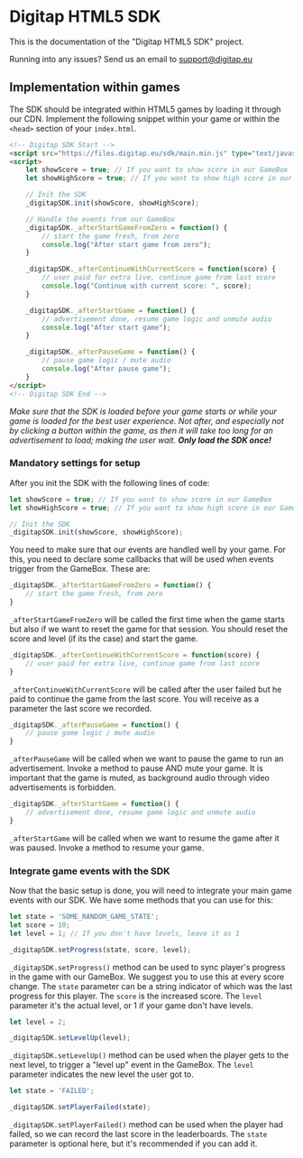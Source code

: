 # Digitap HTML5 SDK
This is the documentation of the "Digitap HTML5 SDK" project.

Running into any issues? Send us an email to <a href="support@digitap.eu" target="_blank">support@digitap.eu</a>

## Implementation within games
The SDK should be integrated within HTML5 games by loading it through our CDN. Implement the following snippet within your game or within the `<head>` section of your `index.html`.

```html
<!-- Digitap SDK Start -->
<script src="https://files.digitap.eu/sdk/main.min.js" type="text/javascript"></script>
<script>
    let showScore = true; // If you want to show score in our GameBox
    let showHighScore = true; // If you want to show high score in our GameBox

    // Init the SDK
    _digitapSDK.init(showScore, showHighScore);

    // Handle the events from our GameBox
    _digitapSDK._afterStartGameFromZero = function() {
        // start the game fresh, from zero
        console.log("After start game from zero");
    }

    _digitapSDK._afterContinueWithCurrentScore = function(score) {
        // user paid for extra live, continue game from last score
        console.log("Continue with current score: ", score);
    }

    _digitapSDK._afterStartGame = function() {
        // advertisement done, resume game logic and unmute audio
        console.log("After start game");
    }

    _digitapSDK._afterPauseGame = function() {
        // pause game logic / mute audio
        console.log("After pause game");
    }
</script>
<!-- Digitap SDK End -->
```

*Make sure that the SDK is loaded before your game starts or while your game is loaded for the best user experience. Not after, and especially not by clicking a button within the game, as then it will take too long for an advertisement to load; making the user wait. **Only load the SDK once!***


### Mandatory settings for setup
After you init the SDK with the following lines of code:

```javascript
let showScore = true; // If you want to show score in our GameBox
let showHighScore = true; // If you want to show high score in our GameBox

// Init the SDK
_digitapSDK.init(showScore, showHighScore);
```

You need to make sure that our events are handled well by your game. For this, you need to declare some callbacks that will be used when events trigger from the GameBox. These are:

```javascript
_digitapSDK._afterStartGameFromZero = function() {
    // start the game fresh, from zero
}
```

`_afterStartGameFromZero` will be called the first time when the game starts but also if we want to reset the game for that session. You should reset the score and level (if its the case) and start the game.

```javascript
_digitapSDK._afterContinueWithCurrentScore = function(score) {
    // user paid for extra live, continue game from last score
}
```

`_afterContinueWithCurrentScore` will be called after the user failed but he paid to continue the game from the last score. You will receive as a parameter the last score we recorded.

```javascript
_digitapSDK._afterPauseGame = function() {
    // pause game logic / mute audio
}
```

`_afterPauseGame` will be called when we want to pause the game to run an advertisement. Invoke a method to pause AND mute your game. It is important that the game is muted, as background audio through video advertisements is forbidden.

```javascript
_digitapSDK._afterStartGame = function() {
    // advertisement done, resume game logic and unmute audio
}
```

`_afterStartGame` will be called when we want to resume the game after it was paused. Invoke a method to resume your game.


### Integrate game events with the SDK
Now that the basic setup is done, you will need to integrate your main game events with our SDK. We have some methods that you can use for this: 


```javascript
let state = 'SOME_RANDOM_GAME_STATE';
let score = 10;
let level = 1; // If you don't have levels, leave it as 1

_digitapSDK.setProgress(state, score, level);
```

`_digitapSDK.setProgress()` method can be used to sync player's progress in the game with our GameBox. We suggest you to use this at every score change. The `state` parameter can be a string indicator of which was the last progress for this player. The `score` is the increased score. The `level` parameter it's the actual level, or 1 if your game don't have levels.


```javascript
let level = 2;

_digitapSDK.setLevelUp(level);
```

`_digitapSDK.setLevelUp()` method can be used when the player gets to the next level, to trigger a "level up" event in the GameBox. The `level` parameter indicates the new level the user got to.


```javascript
let state = 'FAILED';

_digitapSDK.setPlayerFailed(state);
```

`_digitapSDK.setPlayerFailed()` method can be used when the player had failed, so we can record the last score in the leaderboards. The `state` parameter is optional here, but it's recommended if you can add it.